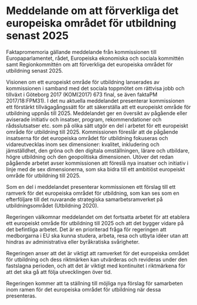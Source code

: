 # Meddelande om att förverkliga det europeiska området för utbildning senast 2025

Faktapromemoria gällande meddelande från kommissionen till Europaparlamentet, rådet, Europeiska ekonomiska och sociala kommittén samt Regionkommittén om att förverkliga det europeiska området för utbildning senast 2025\.

Visionen om ett europeiskt område för utbildning lanserades av kommissionen i samband med det sociala toppmötet om rättvisa jobb och tillväxt i Göteborg 2017 (KOM(2017\) 673 final, se även faktaPM 2017/18:FPM31\). I det nu aktuella meddelandet presenterar kommissionen ett förstärkt tillvägagångssätt för att säkerställa att ett europeiskt område för utbildning uppnås till 2025\. Meddelandet ger en översikt av pågående eller aviserade initiativ och insatser, program, rekommendationer och rådsslutsatser etc. som på olika sätt utgör en del i arbetet för ett europeiskt område för utbildning till 2025\. Kommissionen föreslår att de pågående insatserna för det europeiska området för utbildning fokuseras och vidareutvecklas inom sex dimensioner: kvalitet, inkludering och jämställdhet, den gröna och den digitala omställningen, lärare och utbildare, högre utbildning och den geopolitiska dimensionen. Utöver det redan pågående arbetet avser kommissionen att föreslå nya insatser och initiativ i linje med de sex dimensionerna, som ska bidra till ett ambitiöst europeiskt område för utbildning till 2025\.

Som en del i meddelandet presenterar kommissionen ett förslag till ett ramverk för det europeiska området för utbildning, som kan ses som en efterföljare till det nuvarande strategiska samarbetsramverket på utbildningsområdet (Utbildning 2020\).

Regeringen välkomnar meddelandet om det fortsatta arbetet för att etablera ett europeiskt område för utbildning till 2025 och att det bygger vidare på det befintliga arbetet. Det är en prioriterad fråga för regeringen att medborgarna i EU ska kunna studera, arbeta, resa och utbyta idéer utan att hindras av administrativa eller byråkratiska svårigheter.

Regeringen anser att det är viktigt att ramverket för det europeiska området för utbildning och dess riktmärken kan utvärderas och revideras under den fastslagna perioden, och att det är viktigt med kontinuitet i riktmärkena för att det ska gå att följa utvecklingen över tid.

Regeringen kommer att ta ställning till möjliga nya förslag för samarbeten inom ramen för det europeiska området för utbildning när dessa presenteras.
